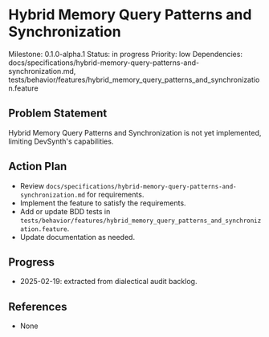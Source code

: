 # Hybrid Memory Query Patterns and Synchronization
Milestone: 0.1.0-alpha.1
Status: in progress
Priority: low
Dependencies: docs/specifications/hybrid-memory-query-patterns-and-synchronization.md, tests/behavior/features/hybrid_memory_query_patterns_and_synchronization.feature

## Problem Statement
Hybrid Memory Query Patterns and Synchronization is not yet implemented, limiting DevSynth's capabilities.


## Action Plan
- Review `docs/specifications/hybrid-memory-query-patterns-and-synchronization.md` for requirements.
- Implement the feature to satisfy the requirements.
- Add or update BDD tests in `tests/behavior/features/hybrid_memory_query_patterns_and_synchronization.feature`.
- Update documentation as needed.

## Progress
- 2025-02-19: extracted from dialectical audit backlog.

## References
- None
